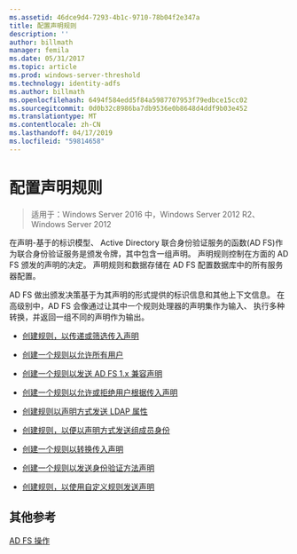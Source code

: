 ```yaml
---
ms.assetid: 46dce9d4-7293-4b1c-9710-78b04f2e347a
title: 配置声明规则
description: ''
author: billmath
manager: femila
ms.date: 05/31/2017
ms.topic: article
ms.prod: windows-server-threshold
ms.technology: identity-adfs
ms.author: billmath
ms.openlocfilehash: 6494f584edd5f84a5987707953f79edbce15cc02
ms.sourcegitcommit: 0d0b32c8986ba7db9536e0b8648d4ddf9b03e452
ms.translationtype: MT
ms.contentlocale: zh-CN
ms.lasthandoff: 04/17/2019
ms.locfileid: "59814658"
---
```

# <a name="configuring-claim-rules"></a>配置声明规则

>适用于：Windows Server 2016 中，Windows Server 2012 R2、 Windows Server 2012

在声明\-基于的标识模型、 Active Directory 联合身份验证服务的函数\(AD FS\)作为联合身份验证服务是颁发令牌，其中包含一组声明。 声明规则控制在方面的 AD FS 颁发的声明的决定。 声明规则和数据存储在 AD FS 配置数据库中的所有服务器配置。  
  
AD FS 做出颁发决策基于为其声明的形式提供的标识信息和其他上下文信息。 在高级别中，AD FS 会像通过让其中一个规则处理器的声明集作为输入、 执行多种转换，并返回一组不同的声明作为输出。  
  
-   [创建规则，以传递或筛选传入声明](../../ad-fs/operations/Create-a-Rule-to-Pass-Through-or-Filter-an-Incoming-Claim.md)  
  
-   [创建一个规则以允许所有用户](../../ad-fs/operations/Create-a-Rule-to-Permit-All-Users.md)  

-   [创建一个规则以发送 AD FS 1.x 兼容声明](../../ad-fs/operations/Create-a-Rule-to-Send-an-AD-FS-1x-Compatible-Claim.md)
  
-   [创建一个规则以允许或拒绝用户根据传入声明](../../ad-fs/operations/Create-a-Rule-to-Permit-or-Deny-Users-Based-on-an-Incoming-Claim.md)  
  
-   [创建规则以声明方式发送 LDAP 属性](../../ad-fs/operations/Create-a-Rule-to-Send-LDAP-Attributes-as-Claims.md)  
  
-   [创建规则，以便以声明方式发送组成员身份](../../ad-fs/operations/Create-a-Rule-to-Send-Group-Membership-as-a-Claim.md)  
  
-   [创建一个规则以转换传入声明](../../ad-fs/operations/Create-a-Rule-to-Transform-an-Incoming-Claim.md)  
  
-   [创建一个规则以发送身份验证方法声明](../../ad-fs/operations/Create-a-Rule-to-Send-an-Authentication-Method-Claim.md)  
  
-   [创建规则，以使用自定义规则发送声明](../../ad-fs/operations/Create-a-Rule-to-Send-Claims-Using-a-Custom-Rule.md)  

## <a name="additional-references"></a>其他参考  

[AD FS 操作](../../ad-fs/AD-FS-2016-Operations.md)
